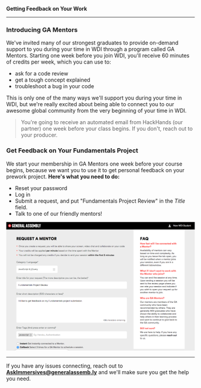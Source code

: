 **Getting Feedback on Your Work**

---

### Introducing GA Mentors

We've invited many of our strongest graduates to provide on-demand support to you during your time in WDI through a program called GA Mentors. Starting one week before you join WDI, you'll receive 60 minutes of credits per week, which you can use to:

- ask for a code review
- get a tough concept explained
- troubleshoot a bug in your code

This is only one of the many ways we'll support you during your time in WDI, but we're really excited about being able to connect you to our awesome global community from the very beginning of your time in WDI.

> You're going to receive an automated email from HackHands (our partner) one week before your class begins. If you don't, reach out to your producer.

### Get Feedback on Your Fundamentals Project

We start your membership in GA Mentors one week before your course begins, because we want you to use it to get personal feedback on your prework project. **Here's what you need to do:**

- Reset your password
- Log in
- Submit a request, and put "Fundamentals Project Review" in the *Title* field.
- Talk to one of our friendly mentors!

![First Request](first_request.png)

---

If you have any issues connecting, reach out to **AskImmersives@generalassemb.ly** and we'll make sure you get the help you need.

